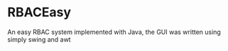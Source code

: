 # RBACEasy

An easy RBAC system implemented with Java, the GUI was written using simply swing and awt 
